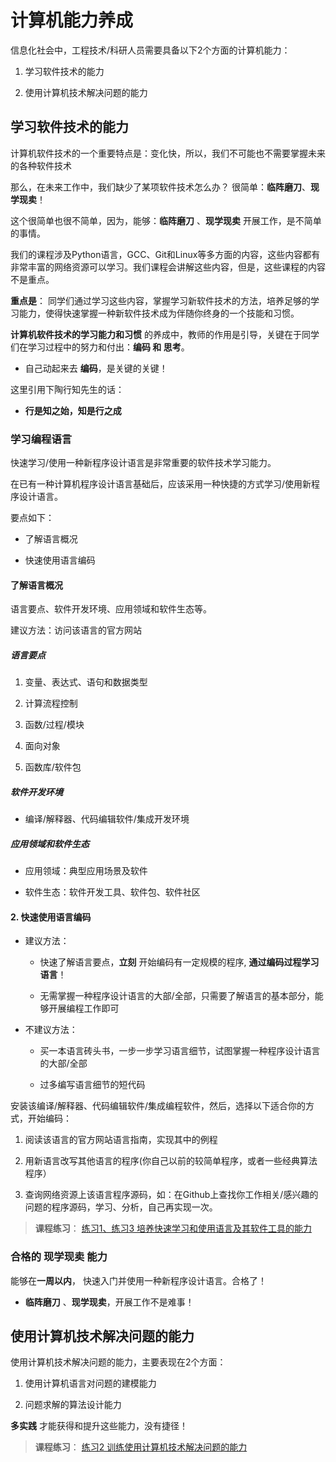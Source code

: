 # 计算机能力养成

信息化社会中，工程技术/科研人员需要具备以下2个方面的计算机能力：

1. 学习软件技术的能力

2. 使用计算机技术解决问题的能力

##  学习软件技术的能力

计算机软件技术的一个重要特点是：变化快，所以，我们不可能也不需要掌握未来的各种软件技术

那么，在未来工作中，我们缺少了某项软件技术怎么办？ 很简单：**临阵磨刀**、**现学现卖**！ 

这个很简单也很不简单，因为，能够：**临阵磨刀** 、**现学现卖** 开展工作，是不简单的事情。

我们的课程涉及Python语言，GCC、Git和Linux等多方面的内容，这些内容都有非常丰富的网络资源可以学习。我们课程会讲解这些内容，但是，这些课程的内容不是重点。

**重点是**： 同学们通过学习这些内容，掌握学习新软件技术的方法，培养足够的学习能力，使得快速掌握一种新软件技术成为伴随你终身的一个技能和习惯。

**计算机软件技术的学习能力和习惯** 的养成中，教师的作用是引导，关键在于同学们在学习过程中的努力和付出：**编码 和 思考**。

* 自己动起来去 **编码**，是关键的关键！

这里引用下陶行知先生的话：

* **行是知之始，知是行之成**

###  学习编程语言

快速学习/使用一种新程序设计语言是非常重要的软件技术学习能力。
  
在已有一种计算机程序设计语言基础后，应该采用一种快捷的方式学习/使用新程序设计语言。

要点如下：

* 了解语言概况

* 快速使用语言编码

#### 了解语言概况

语言要点、软件开发环境、应用领域和软件生态等。

建议方法：访问该语言的官方网站 
    
##### 语言要点
      
1. 变量、表达式、语句和数据类型

2. 计算流程控制

3. 函数/过程/模块

4. 面向对象

5. 函数库/软件包
   
##### 软件开发环境

* 编译/解释器、代码编辑软件/集成开发环境

##### 应用领域和软件生态

* 应用领域：典型应用场景及软件

* 软件生态：软件开发工具、软件包、软件社区

 #### 2. 快速使用语言编码

 *  建议方法：
 
    * 快速了解语言要点，**立刻** 开始编码有一定规模的程序, **通过编码过程学习语言**！

    * 无需掌握一种程序设计语言的大部/全部，只需要了解语言的基本部分，能够开展编程工作即可
   
 * 不建议方法： 
    
    * 买一本语言砖头书，一步一步学习语言细节，试图掌握一种程序设计语言的大部/全部
    
    * 过多编写语言细节的短代码

安装该编译/解释器、代码编辑软件/集成编程软件，然后，选择以下适合你的方式，开始编码：
     
1. 阅读该语言的官方网站语言指南，实现其中的例程

2. 用新语言改写其他语言的程序(你自己以前的较简单程序，或者一些经典算法程序）   

3. 查询网络资源上该语言程序源码，如：在Github上查找你工作相关/感兴趣的问题的程序源码，学习、分析，自己再实现一次。

>**课程练习**： [练习1、练习3 培养快速学习和使用语言及其软件工具的能力](https://github.com/PySEE/Practices/tree/S2020/)

### 合格的 **现学现卖** 能力

能够在**一周以内**， 快速入门并使用一种新程序设计语言。合格了！

* **临阵磨刀** 、**现学现卖**，开展工作不是难事！

## 使用计算机技术解决问题的能力

使用计算机技术解决问题的能力，主要表现在2个方面：

1. 使用计算机语言对问题的建模能力

2. 问题求解的算法设计能力

**多实践** 才能获得和提升这些能力，没有捷径！

>**课程练习**： [练习2 训练使用计算机技术解决问题的能力](https://github.com/PySEE/Practices/tree/S2020/P2)